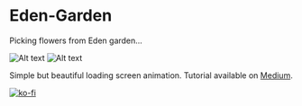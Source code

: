 # Eden-Garden

Picking flowers from Eden garden...

![ Alt text](loadingscreen.gif) [](loadingscreen.gif)
![ Alt text](edengarden.gif) [](edengarden.gif)

Simple but beautiful loading screen animation. Tutorial available on [Medium](https://medium.com/better-programming/design-a-beautiful-loading-screen-for-your-ios-app-3a8c144d107).

[![ko-fi](https://ko-fi.com/img/githubbutton_sm.svg)](https://ko-fi.com/F1F36G9EI)
